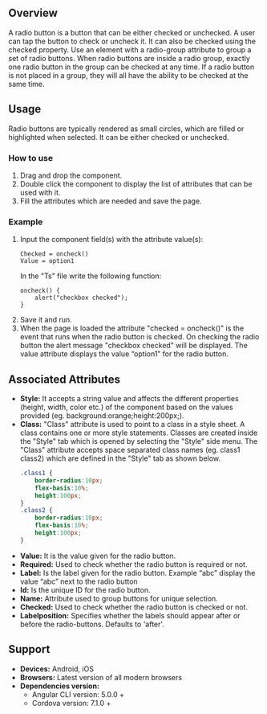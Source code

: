 ## Overview
A radio button is a button that can be either checked or unchecked. A user can tap the button to check or uncheck it. It can also be checked using the checked property. Use an element with a radio-group attribute to group a set of radio buttons. When radio buttons are inside a radio group, exactly one radio button in the group can be checked at any time. If a radio button is not placed in a group, they will all have the ability to be checked at the same time.

## Usage
Radio buttons are typically rendered as small circles, which are filled or highlighted when selected. It can be either checked or unchecked.

### How to use   
1. Drag and drop the component. 
2. Double click the component to display the list of attributes that can be used with it.
3. Fill the attributes which are needed and save the page.

### Example
1. Input the component field(s) with the attribute value(s):
    ``` 
    Checked = oncheck()
    Value = option1
    ```
    In the "Ts" file write the following function:
    ```
    oncheck() { 
        alert("checkbox checked");
    }
    ```
2. Save it and run.
3. When the page is loaded the attribute "checked = oncheck()" is the event that runs when the radio button is checked. On checking the radio button the alert message "checkbox checked" will be displayed. The value attribute displays the value “option1” for the radio button.

## Associated Attributes
- **Style:** It accepts a string value and affects the different properties (height, width, color etc.) of the component based on the values provided (eg. background:orange;height:200px;).
- **Class:** "Class" attribute is used to point to a class in a style sheet. A class contains one or more style statements. Classes are created inside the "Style" tab which is opened by selecting the "Style" side menu. The "Class" attribute accepts space separated class names (eg. class1 class2) which are defined in the "Style" tab as shown below.
    ```css
    .class1 {
        border-radius:10px;
        flex-basis:10%;
        height:100px;
    }
    .class2 {
        border-radius:10px;
        flex-basis:10%;
        height:100px;
    }
- **Value:** It is the value given for the radio button. 
- **Required:** Used to check whether the radio button is required or not. 
- **Label:** Is the label given for the radio button. Example “abc” display the value “abc” next to the radio button
- **Id:** Is the unique ID for the radio button.
- **Name:** Attribute used to group buttons for unique selection.
- **Checked:** Used to check whether the radio button is checked or not.
- **Labelposition:** Specifies whether the labels should appear after or before the radio-buttons. Defaults to 'after'.

## Support
- **Devices:** Android, iOS
- **Browsers:**  Latest version of all modern browsers
- **Dependencies version:** 
    - Angular CLI version: 5.0.0 + 
    - Cordova version: 7.1.0 +

